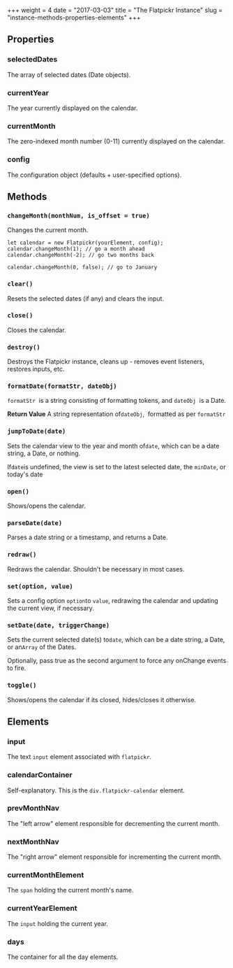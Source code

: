 +++
weight = 4
date = "2017-03-03"
title = "The Flatpickr Instance"
slug = "instance-methods-properties-elements"
+++

## Properties

### selectedDates
The array of selected dates (Date objects).

### currentYear
The year currently displayed on the calendar.

### currentMonth
The zero-indexed month number (0-11) currently displayed on the calendar.

### config
The configuration object (defaults + user-specified options).

## Methods

### `changeMonth(monthNum, is_offset = true)`

Changes the current month.

    let calendar = new Flatpickr(yourElement, config);
    calendar.changeMonth(1); // go a month ahead
    calendar.changeMonth(-2); // go two months back

    calendar.changeMonth(0, false); // go to January


### `clear()`
Resets the selected dates (if any) and clears the input.


### `close()`
Closes the calendar.


### `destroy()`

Destroys the Flatpickr instance, cleans up - removes event listeners, restores inputs, etc.

### `formatDate(formatStr, dateObj)`

`formatStr`  is a string consisting of formatting tokens, and `dateObj`  is a Date.

**Return Value**
A string representation of`dateObj`,  formatted as per `formatStr`


### `jumpToDate(date)`

Sets the calendar view to the year and month of`date`, which can be a date string, a Date, or nothing.

If`date`is undefined, the view is set to the latest selected date, the `minDate`, or today's date


### `open()`
Shows/opens the calendar.


### `parseDate(date)`
Parses a date string or a timestamp, and returns a Date.


### `redraw()`
Redraws the calendar. Shouldn't be necessary in most cases.

### `set(option, value)`

Sets a config option `option`to `value`, redrawing the calendar and updating the current view, if necessary.

### `setDate(date, triggerChange)`

Sets the current selected date(s) to`date`, which can be a date string, a Date, or an`Array` of the Dates.

Optionally, pass true as the second argument to force any onChange events to fire.


### `toggle()`
Shows/opens the calendar if its closed, hides/closes it otherwise.



## Elements

### input
The text `input` element associated with `flatpickr`.

### calendarContainer

Self-explanatory. This is the `div.flatpickr-calendar` element.

### prevMonthNav
The "left arrow" element responsible for decrementing the current month.

### nextMonthNav
The "right arrow" element responsible for incrementing the current month.


### currentMonthElement
The `span` holding the current month's name.

### currentYearElement
The `input` holding the current year.


### days
The container for all the day elements. 
